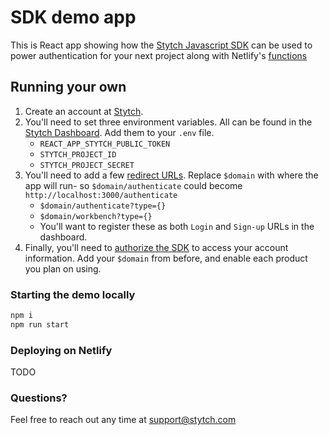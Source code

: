 # SDK demo app

This is React app showing how the
[Stytch Javascript SDK](https://stytch.com/docs/sdks/javascript-sdk)
can be used to power authentication for your next project along with
Netlify's [functions](https://www.netlify.com/products/functions/)

## Running your own

1. Create an account at [Stytch](https://stytch.com).
2. You'll need to set three environment variables. All can be found in the
   [Stytch Dashboard](https://stytch.com/dashboard/api-keys).
   Add them to your `.env` file.
   - `REACT_APP_STYTCH_PUBLIC_TOKEN`
   - `STYTCH_PROJECT_ID`
   - `STYTCH_PROJECT_SECRET`
3. You'll need to add a few [redirect URLs](https://stytch.com/dashboard/redirect-urls). Replace `$domain` with where the app will run- so `$domain/authenticate` could become `http://localhost:3000/authenticate`
   - `$domain/authenticate?type={}`
   - `$domain/workbench?type={}`
   - You'll want to register these as both `Login` and `Sign-up` URLs in the dashboard.
4. Finally, you'll need to [authorize the SDK](https://stytch.com/dashboard/sdk-configuration) to access your account information.
   Add your `$domain` from before, and enable each product you plan on using.

### Starting the demo locally

```bash
npm i
npm run start
```

### Deploying on Netlify

TODO


### Questions?

Feel free to reach out any time at support@stytch.com
